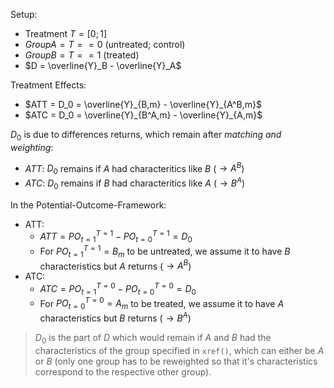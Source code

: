 Setup:

- Treatment $T = [0;1]$
- $Group A = T == 0$ (untreated; control)
- $Group B = T == 1$ (treated)
- $D = \overline{Y}_B - \overline{Y}_A$

Treatment Effects:

- $ATT = D_0 = \overline{Y}_{B,m} - \overline{Y}_{A^B,m}$
- $ATC = D_0 = \overline{Y}_{B^A,m} - \overline{Y}_{A,m}$

$D_0$ is due to differences returns, which remain after _matching and weighting_:

- $ATT$: $D_0$ remains if $A$ had characteritics like $B$ ($\rightarrow A^B$)
- $ATC$: $D_0$ remains if $B$ had characteritics like $A$ ($\rightarrow B^A$)

In the Potential-Outcome-Framework:

- ATT:
  - $ATT = PO_{t=1}^{T=1} - PO_{t=0}^{T=1} = D_0$
  - For $PO_{t=1}^{T=1} = B_m$ to be untreated, we assume it to have $B$ characteristics but $A$ returns ($\rightarrow A^B$)
- ATC:
  - $ATC = PO_{t=1}^{T=0} - PO_{t=0}^{T=0} = D_0$
  - For $PO_{t=0}^{T=0} = A_m$ to be treated, we assume it to have $A$ characteristics but $B$ returns ($\rightarrow B^A$)


> $D_0$ is the part of $D$ which would remain if $A$ and $B$ had the characteristics of the group specified in `xref()`, which can either be $A$ or $B$ (only one group has to be reweighted so that it's characteristics correspond to the respective other group).